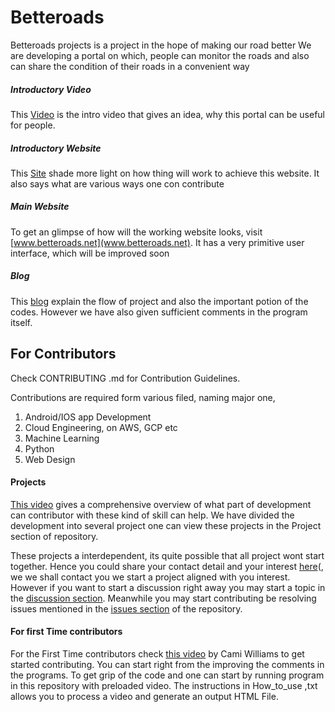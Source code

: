 # Betteroads

Betteroads projects is a project in the hope of making our road better
We are developing a portal on which, people can monitor the  roads and also can share the condition of their roads in a convenient way
##### Introductory Video
This [Video](https://www.betteroads.net/index#intro) is the intro video that gives an idea, why this portal can be useful for people.
##### Introductory Website
This [Site](www.betteroads.net) shade more light on how thing will work to achieve this website. It also says what are various ways one con contribute
##### Main Website
To get an glimpse of how will the working website looks, visit [www.betteroads.net](www.betteroads.net). It has a very primitive user interface, which will be improved soon
##### Blog
This [blog](www.xplorml.in) explain the flow of project and also the important potion of the codes. However we have also given sufficient comments in the program itself.

## For Contributors

Check CONTRIBUTING .md for Contribution Guidelines.

Contributions are required form various filed, naming major one, 
1. Android/IOS app Development
2. Cloud Engineering, on AWS, GCP etc
3. Machine Learning
4. Python
5. Web Design
#### Projects
[This video](www.betteroads.net/index#contribute) gives a comprehensive overview of what part of development can contributor with these kind of skill can help. We have divided the development into several project one can view these projects in the Project section of repository. 

These projects a interdependent,  its quite possible that all project wont start together. Hence you could share your contact detail and your interest [here](www.betteroads.net/index#IWasHere)(, we we shall contact you we start a project aligned with you interest. However if you want to start a discussion right away you may start a topic in the [discussion section](https://github.com/manish-sin/BetteRoads/discussions). Meanwhile you may start contributing be resolving issues mentioned in the [issues section](https://github.com/manish-sin/BetteRoads/issues) of the repository.
#### For first Time contributors

For the First Time contributors check [this video](https://www.youtube.com/watch?v=c6b6B9oN4Vg) by Cami Williams to get started contributing. You can start right from the improving the comments in the programs.
To get grip of the code and one can start by running program in this repository with preloaded video. The instructions in How_to_use ,txt allows you to process a video and generate an output HTML File.

